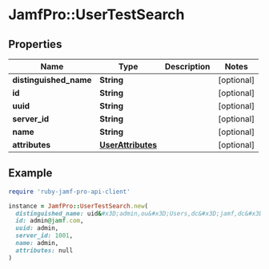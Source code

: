 # JamfPro::UserTestSearch

## Properties

| Name | Type | Description | Notes |
| ---- | ---- | ----------- | ----- |
| **distinguished_name** | **String** |  | [optional] |
| **id** | **String** |  | [optional] |
| **uuid** | **String** |  | [optional] |
| **server_id** | **String** |  | [optional] |
| **name** | **String** |  | [optional] |
| **attributes** | [**UserAttributes**](UserAttributes.md) |  | [optional] |

## Example

```ruby
require 'ruby-jamf-pro-api-client'

instance = JamfPro::UserTestSearch.new(
  distinguished_name: uid&#x3D;admin,ou&#x3D;Users,dc&#x3D;jamf,dc&#x3D;com,
  id: admin@jamf.com,
  uuid: admin,
  server_id: 1001,
  name: admin,
  attributes: null
)
```

